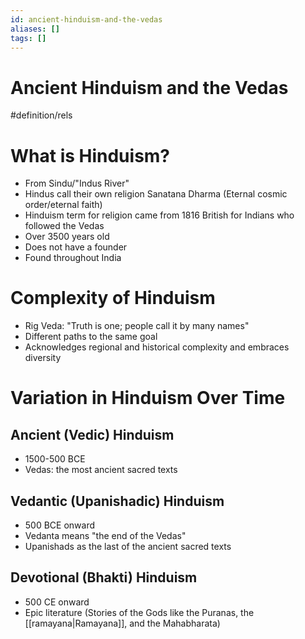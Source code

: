 ```yaml
---
id: ancient-hinduism-and-the-vedas
aliases: []
tags: []
---
```


# Ancient Hinduism and the Vedas

#definition/rels
# What is Hinduism?
- From Sindu/"Indus River"
- Hindus call their own religion Sanatana Dharma (Eternal cosmic order/eternal faith)
- Hinduism term for religion came from 1816 British for Indians who followed the Vedas
- Over 3500 years old
- Does not have a founder
- Found throughout India

# Complexity of Hinduism
- Rig Veda: "Truth is one; people call it by many names"
- Different paths to the same goal
- Acknowledges regional and historical complexity and embraces diversity

# Variation in Hinduism Over Time

## Ancient (Vedic) Hinduism
- 1500-500 BCE
- Vedas: the most ancient sacred texts

## Vedantic (Upanishadic) Hinduism
- 500 BCE onward
- Vedanta means "the end of the Vedas"
- Upanishads as the last of the ancient sacred texts

## Devotional (Bhakti) Hinduism
- 500 CE onward
- Epic literature (Stories of the Gods like the Puranas, the [[ramayana|Ramayana]], and the Mahabharata)
